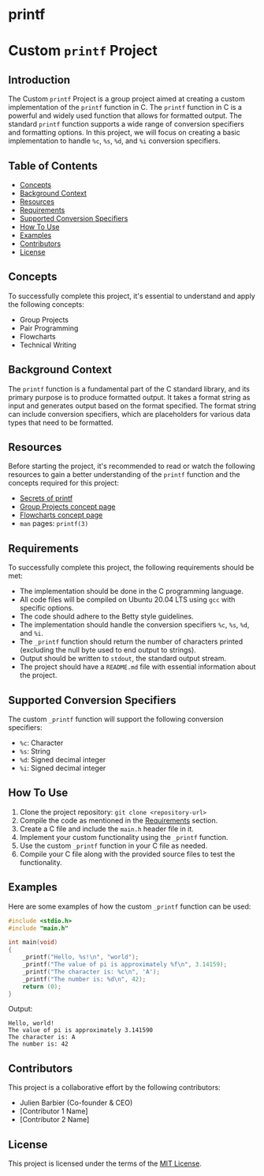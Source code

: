 # printf
# Custom `printf` Project

## Introduction
The Custom `printf` Project is a group project aimed at creating a custom implementation of the `printf` function in C. The `printf` function in C is a powerful and widely used function that allows for formatted output. The standard `printf` function supports a wide range of conversion specifiers and formatting options. In this project, we will focus on creating a basic implementation to handle `%c`, `%s`, `%d`, and `%i` conversion specifiers.

## Table of Contents
- [Concepts](#concepts)
- [Background Context](#background-context)
- [Resources](#resources)
- [Requirements](#requirements)
- [Supported Conversion Specifiers](#supported-conversion-specifiers)
- [How To Use](#how-to-use)
- [Examples](#examples)
- [Contributors](#contributors)
- [License](#license)

## Concepts
To successfully complete this project, it's essential to understand and apply the following concepts:
- Group Projects
- Pair Programming
- Flowcharts
- Technical Writing

## Background Context
The `printf` function is a fundamental part of the C standard library, and its primary purpose is to produce formatted output. It takes a format string as input and generates output based on the format specified. The format string can include conversion specifiers, which are placeholders for various data types that need to be formatted.

## Resources
Before starting the project, it's recommended to read or watch the following resources to gain a better understanding of the `printf` function and the concepts required for this project:
- [Secrets of printf](#link-to-secretsofprintf)
- [Group Projects concept page](#link-to-groupprojectsconceptpage)
- [Flowcharts concept page](#link-to-flowchartsconceptpage)
- `man` pages: `printf(3)`

## Requirements
To successfully complete this project, the following requirements should be met:
- The implementation should be done in the C programming language.
- All code files will be compiled on Ubuntu 20.04 LTS using `gcc` with specific options.
- The code should adhere to the Betty style guidelines.
- The implementation should handle the conversion specifiers `%c`, `%s`, `%d`, and `%i`.
- The `_printf` function should return the number of characters printed (excluding the null byte used to end output to strings).
- Output should be written to `stdout`, the standard output stream.
- The project should have a `README.md` file with essential information about the project.

## Supported Conversion Specifiers
The custom `_printf` function will support the following conversion specifiers:
- `%c`: Character
- `%s`: String
- `%d`: Signed decimal integer
- `%i`: Signed decimal integer

## How To Use
1. Clone the project repository: `git clone <repository-url>`
2. Compile the code as mentioned in the [Requirements](#requirements) section.
3. Create a C file and include the `main.h` header file in it.
4. Implement your custom functionality using the `_printf` function.
5. Use the custom `_printf` function in your C file as needed.
6. Compile your C file along with the provided source files to test the functionality.

## Examples
Here are some examples of how the custom `_printf` function can be used:
```c
#include <stdio.h>
#include "main.h"

int main(void)
{
    _printf("Hello, %s!\n", "world");
    _printf("The value of pi is approximately %f\n", 3.14159);
    _printf("The character is: %c\n", 'A');
    _printf("The number is: %d\n", 42);
    return (0);
}
```
Output:
```
Hello, world!
The value of pi is approximately 3.141590
The character is: A
The number is: 42
```

## Contributors
This project is a collaborative effort by the following contributors:
- Julien Barbier (Co-founder & CEO)
- [Contributor 1 Name]
- [Contributor 2 Name]

## License
This project is licensed under the terms of the [MIT License](LICENSE).
